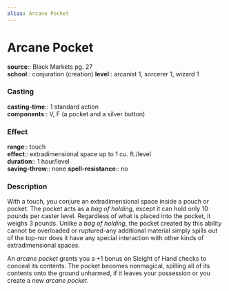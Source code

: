```yaml
---
alias: Arcane Pocket
---
```


# Arcane Pocket 

**source**:: Black Markets pg. 27  
**school**:: conjuration (creation)
**level**:: arcanist 1, sorcerer 1, wizard 1

### Casting 

**casting-time**:: 1 standard action  
**components**:: V, F (a pocket and a silver button)

### Effect 

**range**:: touch  
**effect**:: extradimensional space up to 1 cu. ft./level  
**duration**:: 1 hour/level  
**saving-throw**:: none
**spell-resistance**:: no

### Description 

With a touch, you conjure an extradimensional space inside a pouch or pocket. The pocket acts as a *bag of holding*, except it can hold only 10 pounds per caster level. Regardless of what is placed into the pocket, it weighs 3 pounds. Unlike a *bag of holding*, the pocket created by this ability cannot be overloaded or ruptured-any additional material simply spills out of the top-nor does it have any special interaction with other kinds of extradimensional spaces.  
  
An *arcane pocket* grants you a +1 bonus on Sleight of Hand checks to conceal its contents. The pocket becomes nonmagical, spilling all of its contents onto the ground unharmed, if it leaves your possession or you create a new *arcane pocket*.
